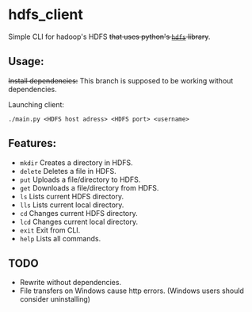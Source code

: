 # hdfs_client

Simple CLI for hadoop's HDFS ~~that uses python's [`hdfs`](https://hdfscli.readthedocs.io/en/latest/) library~~.

## Usage:

~~Install dependencies:~~ This branch is supposed to be working without dependencies.

Launching client:
```console
./main.py <HDFS host adress> <HDFS port> <username>
```

## Features:

- `mkdir`
    Creates a directory in HDFS.
- `delete`
    Deletes a file in HDFS.
- `put`
    Uploads a file/directory to HDFS.
- `get`
    Downloads a file/directory from HDFS.
- `ls`
    Lists current HDFS directory.
- `lls`
    Lists current local directory.
- `cd`
    Changes current HDFS directory.
- `lcd`
    Changes current local directory.
- `exit`
    Exit from CLI.
- `help`
    Lists all commands.

## TODO

- Rewrite without dependencies.
- File transfers on Windows cause http errors. (Windows users should consider uninstalling)

